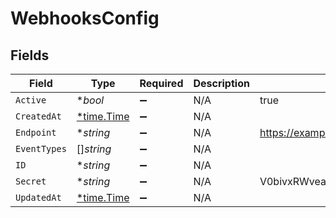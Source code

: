 # WebhooksConfig


## Fields

| Field                                      | Type                                       | Required                                   | Description                                | Example                                    |
| ------------------------------------------ | ------------------------------------------ | ------------------------------------------ | ------------------------------------------ | ------------------------------------------ |
| `Active`                                   | **bool*                                    | :heavy_minus_sign:                         | N/A                                        | true                                       |
| `CreatedAt`                                | [*time.Time](https://pkg.go.dev/time#Time) | :heavy_minus_sign:                         | N/A                                        |                                            |
| `Endpoint`                                 | **string*                                  | :heavy_minus_sign:                         | N/A                                        | https://example.com                        |
| `EventTypes`                               | []*string*                                 | :heavy_minus_sign:                         | N/A                                        |                                            |
| `ID`                                       | **string*                                  | :heavy_minus_sign:                         | N/A                                        |                                            |
| `Secret`                                   | **string*                                  | :heavy_minus_sign:                         | N/A                                        | V0bivxRWveaoz08afqjU6Ko/jwO0Cb+3           |
| `UpdatedAt`                                | [*time.Time](https://pkg.go.dev/time#Time) | :heavy_minus_sign:                         | N/A                                        |                                            |